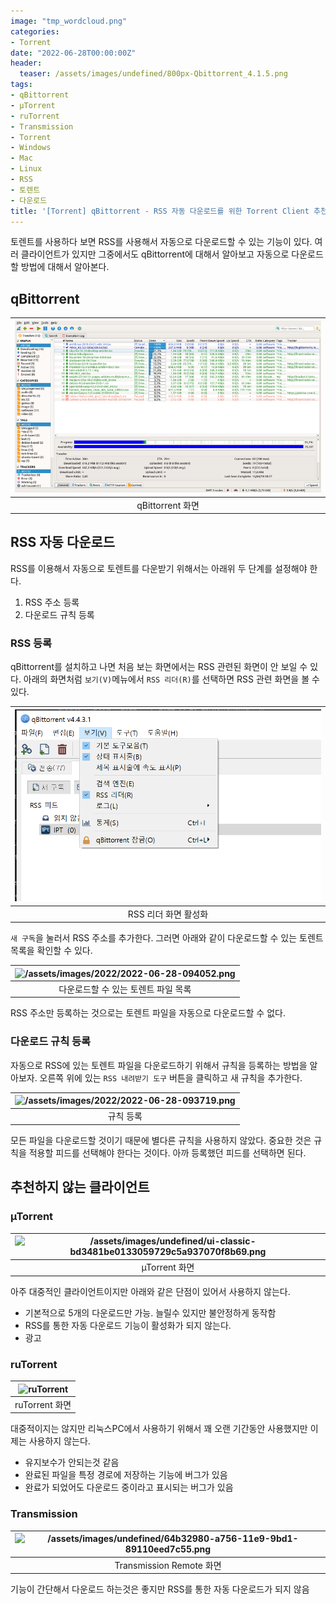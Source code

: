 ```yaml
---
image: "tmp_wordcloud.png"
categories:
- Torrent
date: "2022-06-28T00:00:00Z"
header:
  teaser: /assets/images/undefined/800px-Qbittorrent_4.1.5.png
tags:
- qBittorrent
- µTorrent
- ruTorrent
- Transmission
- Torrent
- Windows
- Mac
- Linux
- RSS
- 토렌트
- 다운로드
title: '[Torrent] qBittorrent - RSS 자동 다운로드를 위한 Torrent Client 추천'
---
```


토렌트를 사용하다 보면 RSS를 사용해서 자동으로 다운로드할 수 있는 기능이 있다. 여러 클라이언트가 있지만 그중에서도 qBittorrent에 대해서 알아보고 자동으로 다운로드할 방법에 대해서 알아본다.

## qBittorrent

|![qBittorrent](/assets/images/undefined/800px-Qbittorrent_4.1.5.png)|
|:---:|
|qBittorrent 화면|

## RSS 자동 다운로드

RSS를 이용해서 자동으로 토렌트를 다운받기 위해서는 아래위 두 단계를 설정해야 한다.

1. RSS 주소 등록
1. 다운로드 규칙 등록

### RSS 등록

qBittorrent를 설치하고 나면 처음 보는 화면에서는 RSS 관련된 화면이 안 보일 수 있다. 아래의 화면처럼 ```보기(V)```메뉴에서 ```RSS 리더(R)```를 선택하면 RSS 관련 화면을 볼 수 있다.

|![/assets/images/2022/2022-06-28-093524.png](/assets/images/2022/2022-06-28-093524.png)|
|:---:|
|RSS 리더 화면 활성화|

```새 구독```을 눌러서 RSS 주소를 추가한다. 그러면 아래와 같이 다운로드할 수 있는 토렌트 목록을 확인할 수 있다.

|![/assets/images/2022/2022-06-28-094052.png](/assets/images/2022/2022-06-28-094052.png)|
|:---:|
|다운로드할 수 있는 토렌트 파일 목록|

RSS 주소만 등록하는 것으로는 토렌트 파일을 자동으로 다운로드할 수 없다.

### 다운로드 규칙 등록

자동으로 RSS에 있는 토렌트 파일을 다운로드하기 위해서 규칙을 등록하는 방법을 알아보자. 오른쪽 위에 있는 ```RSS 내려받기 도구``` 버튼을 클릭하고 새 규칙을 추가한다.

|![/assets/images/2022/2022-06-28-093719.png](/assets/images/2022/2022-06-28-093719.png)|
|:---:|
|규칙 등록|

모든 파일을 다운로드할 것이기 때문에 별다른 규칙을 사용하지 않았다. 중요한 것은 규칙을 적용할 피드를 선택해야 한다는 것이다. 아까 등록했던 피드를 선택하면 된다.

## 추천하지 않는 클라이언트

### µTorrent

|![/assets/images/undefined/ui-classic-bd3481be0133059729c5a937070f8b69.png](/assets/images/undefined/ui-classic-bd3481be0133059729c5a937070f8b69.png)|
|:---:|
|µTorrent 화면|

아주 대중적인 클라이언트이지만 아래와 같은 단점이 있어서 사용하지 않는다.

* 기본적으로 5개의 다운로드만 가능. 늘릴수 있지만 불안정하게 동작함
* RSS를 통한 자동 다운로드 기능이 활성화가 되지 않는다.
* 광고

### ruTorrent

|![ruTorrent](/assets/images/undefined/30dxlTc.png)|
|:---:|
|ruTorrent 화면|

대중적이지는 않지만 리눅스PC에서 사용하기 위해서 꽤 오랜 기간동안 사용했지만 이제는 사용하지 않는다.

* 유지보수가 안되는것 같음
* 완료된 파일을 특정 경로에 저장하는 기능에 버그가 있음
* 완료가 되었어도 다운로드 중이라고 표시되는 버그가 있음

### Transmission

|![/assets/images/undefined/64b32980-a756-11e9-9bd1-89110eed7c55.png](/assets/images/undefined/64b32980-a756-11e9-9bd1-89110eed7c55.png)|
|:---:|
|Transmission Remote 화면|

기능이 간단해서 다운로드 하는것은 좋지만 RSS를 통한 자동 다운로드가 되지 않음